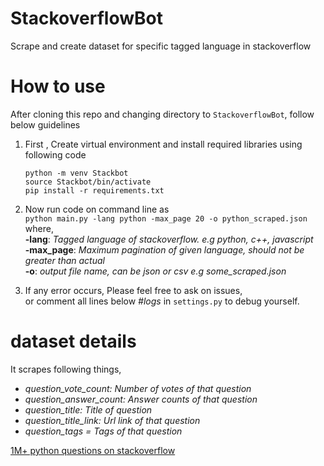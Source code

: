 # StackoverflowBot
Scrape and create dataset for specific tagged language in stackoverflow

# How to use  
After cloning this repo and  changing directory to `StackoverflowBot`, follow below guidelines

1. First , Create virtual environment and install required libraries using following code
    ```
   python -m venv Stackbot
   source Stackbot/bin/activate 
   pip install -r requirements.txt
   ```    
2. Now run code on command line as  
  `python main.py -lang python -max_page 20 -o python_scraped.json`    
   where,  
        **-lang**: *Tagged language of stackoverflow. e.g python, c++, javascript*  
        **-max_page**: *Maximum pagination of given language, should not be greater than actual*  
        **-o**: *output file name, can be json or csv e.g some_scraped.json*  

3. If any error occurs, Please feel free to ask on issues,  
 or comment all lines below *#logs* in `settings.py` to debug yourself.
 
# dataset details
It scrapes following things,

- *question_vote_count: Number of votes of that question*
- *question_answer_count: Answer counts of that question*
- *question_title: Title of question*
- *question_title_link: Url link of that question*
- *question_tags = Tags of that question*


  
[1M+ python questions on stackoverflow](https://www.kaggle.com/weneedtogodeeper/1m-python-questions-on-stackoverflow)
